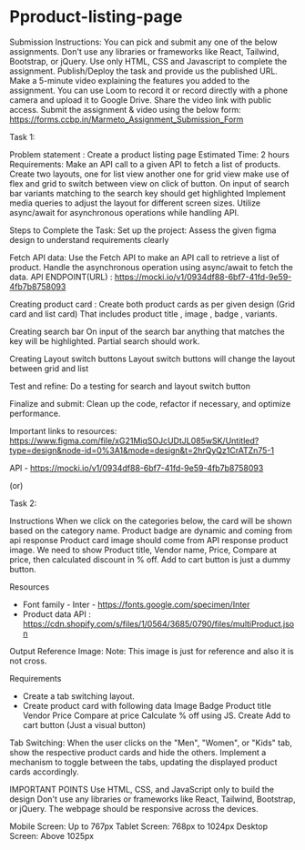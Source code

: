 
# Pproduct-listing-page

Submission Instructions:
You can pick and submit any one of the below assignments.
Don't use any libraries or frameworks like React, Tailwind, Bootstrap, or jQuery.
Use only HTML, CSS and Javascript to complete the assignment.
Publish/Deploy the task and provide us the published URL.
Make a 5-minute video explaining the features you added to the assignment. You can use Loom to record it or record directly with a phone camera and upload it to Google Drive. Share the video link with public access.
Submit the assignment & video using the below form: https://forms.ccbp.in/Marmeto_Assignment_Submission_Form

Task 1:

Problem statement : Create a product listing page
Estimated Time: 2 hours
Requirements:
Make an API call to a given API to fetch a list of products.
Create two layouts, one for list view another one for grid view make use of flex and grid to switch between view on click of button.
On input of search bar variants matching to the search key should get highlighted
Implement media queries to adjust the layout for different screen sizes.
Utilize async/await for asynchronous operations while handling API.

Steps to Complete the Task:
Set up the project:
Assess the given figma design to understand requirements clearly

Fetch API data:
Use the Fetch API to make an API call to retrieve a list of product.
Handle the asynchronous operation using async/await to fetch the data.
API ENDPOINT(URL) : https://mocki.io/v1/0934df88-6bf7-41fd-9e59-4fb7b8758093

Creating product card :
Create both product cards as per given design (Grid card and list card)
That includes product title , image , badge , variants.

Creating search bar
On input of the search bar anything that matches the key will be highlighted.
Partial search should work.

Creating Layout switch buttons
Layout switch buttons will change the layout between grid and list


Test and refine:
Do a testing for search and layout switch button

Finalize and submit:
Clean up the code, refactor if necessary, and optimize performance.

Important links to resources:
https://www.figma.com/file/xG21MiqSOJcUDtJL085wSK/Untitled?type=design&node-id=0%3A1&mode=design&t=2hrQyQz1CrATZn75-1

APl - https://mocki.io/v1/0934df88-6bf7-41fd-9e59-4fb7b8758093

(or)

Task 2:

Instructions
When we click on the categories below, the card will be shown based on the category name.
Product badge are dynamic and coming from api response
Product card image should come from API response product image.
We need to show Product title, Vendor name, Price, Compare at price, then calculated discount in % off.
Add to cart button is just a dummy button.

Resources
* Font family - Inter - https://fonts.google.com/specimen/Inter
* Product data API : https://cdn.shopify.com/s/files/1/0564/3685/0790/files/multiProduct.json

Output Reference Image:
Note: This image is just for reference and also it is not cross.



Requirements
* Create a tab switching layout.
* Create product card with following data
Image
Badge
Product title
Vendor
Price
Compare at price
Calculate % off using JS.
Create Add to cart button (Just a visual button)

Tab Switching:
When the user clicks on the "Men", "Women", or "Kids" tab, show the respective product cards and hide the others.
Implement a mechanism to toggle between the tabs, updating the displayed product cards accordingly.

IMPORTANT POINTS
Use HTML, CSS, and JavaScript only to build the design
Don't use any libraries or frameworks like React, Tailwind, Bootstrap, or jQuery.
The webpage should be responsive across the devices.

Mobile Screen: Up to 767px
Tablet Screen: 768px to 1024px
Desktop Screen: Above 1025px
